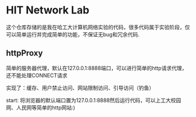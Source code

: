 # HIT Network Lab

这个仓库存储的是我在哈工大计算机网络实验的代码，很多代码属于实验阶段，仅可以简单运行并完成简单的功能，不保证无bug和冗余代码.

## httpProxy

简单的服务器代理，默认在127.0.0.1:8888端口，可以进行简单的http请求代理，还不能处理CONNECT请求

实现了：缓存、用户禁止访问、网站限制访问、引导访问（钓鱼）

start: 将浏览器的默认端口置为127.0.0.1:8888然后运行代码，可以上工大校园网、人民网等简单的http网站:)